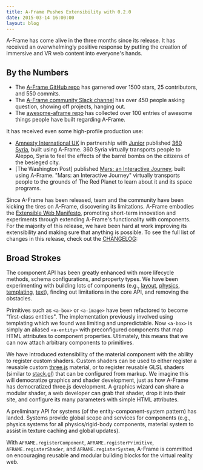 ```yaml
---
title: A-Frame Pushes Extensibility with 0.2.0
date: 2015-03-14 16:00:00
layout: blog
---
```


A-Frame has come alive in the three months since its release. It has received an overwhelmingly positive response by putting the creation of immersive and VR web content into everyone's hands.

## By the Numbers

- The [A-Frame GitHub repo][github] has garnered over 1500 stars, 25 contributors, and 550 commits.
- The [A-Frame community Slack channel][slack] has over 450 people asking question, showing off projects, hanging out.
- The [awesome-aframe repo][awesome] has collected over 100 entries of awesome things people have built regarding A-Frame.

It has received even some high-profile production use:

- [Amnesty International UK][amnesty] in partnership with [Junior][junior] published [360 Syria][360syria], built using A-Frame. 360 Syria virtually transports people to Aleppo, Syria to feel the effects of the barrel bombs on the citizens of the besieged city.
- [The Washington Post] published [Mars: an Interactive Journey][mars], built using A-Frame. "Mars: an Interactive Journey" virtually transports people to the grounds of The Red Planet to learn about it and its space programs.

Since A-Frame has been released, team and the community have been kicking the tires on A-Frame, discovering its limitations. A-Frame embodies the [Extensible Web Manifesto][extensible], promoting short-term innovation and experiments through extending A-Frame's functionality with components. For the majority of this release, we have been hard at work improving its extensibility and making sure that anything is possible. To see the full list of changes in this release, check out the [CHANGELOG](https://github.com/aframevr/aframe/blob/master/CHANGELOG.md):

## Broad Strokes

The component API has been greatly enhanced with more lifecycle methods, schema configurations, and property types. We have been experimenting with building lots of components (e.g., [layout][layout], [physics][physics], [templating][template], [text][text]), finding out limitations in the core API, and removing the obstacles.

Primitives such as `<a-box>` or `<a-image>` have been refactored to become "first-class entities". The implementation previously involved using templating which we found was limiting and unpredictable. Now `<a-box>` is simply an aliased `<a-entity>` with preconfigured components that map HTML attributes to component properties. Ultimately, this means that we can now attach arbitrary components to primitives.

We have introduced extensibility of the material component with the ability to register custom shaders. Custom shaders can be used to either register a reusable custom [three.js][three] material, or to register reusable GLSL shaders (similar to [stack.gl][stack]) that can be configured from markup. We imagine this will democratize graphics and shader development, just as how A-Frame has democratized three.js development. A graphics wizard can share a modular shader, a web developer can grab that shader, drop it into their site, and configure its many parameters with simple HTML attributes.

A preliminary API for systems (of the entity-component-system pattern) has landed. Systems provide global scope and services for components (e.g., physics systems for all physics/rigid-body components, material system to assist in texture caching and global updates).

With `AFRAME.registerComponent`, `AFRAME.registerPrimitive`, `AFRAME.registerShader`, and `AFRAME.registerSystem`, A-Frame is committed on encouraging reusable and modular building blocks for the virtual reality web.

[360syria]: http://www.360syria.com/
[amnesty]: https://www.amnesty.org.uk/
[awesome]: https://github.com/aframevr/awesome-aframe
[extensible]: https://www.w3.org/community/nextweb/2013/06/11/the-extensible-web-manifesto/
[github]: https://github.com/aframevr/aframe
[junior]: http://junior.io
[layout]: https://github.com/ngokevin/aframe-layout-component
[mars]: https://www.washingtonpost.com/graphics/business/mars-journey/
[physics]: https://github.com/ngokevin/aframe-physics-components
[slack]: https://aframevr-slack.herokuapp.com
[stack]:  https://stack.gl
[template]: https://github.com/ngokevin/aframe-template-component
[text]: https://github.com/ngokevin/aframe-text-component
[three]: https://threejs.org
[webvrslack]: https://webvr-slack.herokuapp.com
